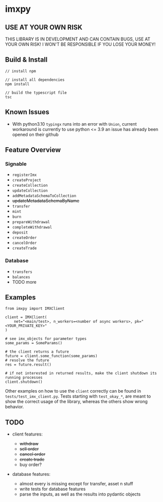 # imxpy

## USE AT YOUR OWN RISK

THIS LIBRARY IS IN DEVELOPMENT AND CAN CONTAIN BUGS, USE AT YOUR OWN RISK! I WON'T BE RESPONSIBLE IF YOU LOSE YOUR MONEY!

## Build & Install

    // install npm

    // install all dependencies
    npm install

    // build the typescript file
    tsc

## Known Issues

- With python3.10 `typingx` runs into an error with `Union`, current workaround is currently to use python <= 3.9 an issue has already been opened on their github

## Feature Overview

### Signable

- `registerImx`
- `createProject`
- `createCollection`
- `updateCollection`
- `addMetadataSchemaToCollection`
- ~~updateMetadataSchemaByName~~
- `transfer`
- `mint`
- `burn`
- `prepareWithdrawal`
- `completeWithdrawal`
- `deposit`
- `createOrder`
- `cancelOrder`
- `createTrade`

### Database

- `transfers`
- `balances`
- TODO more


## Examples

    from imxpy import IMXClient

    client = IMXClient(
        net="<main/test>, n_workers=<number of async workers>, pk="<YOUR_PRIVATE_KEY>"
    )

    # see imx_objects for parameter types
    some_params = SomeParams()

    # the client returns a future
    future = client.some_function(some_params)
    # resolve the future
    res = future.result()

    # if not interested in returned results, make the client shutdown its running processes
    client.shutdown()

Other examples on how to use the `client` correctly can be found in `tests/test_imx_client.py`. Tests starting with `test_okay_*`, are meant to show the correct usage of the library, whereas the others show wrong behavior.

## TODO

- client features:
  - ~~withdraw~~
  - ~~sell order~~
  - ~~cancel order~~
  - ~~create trade~~
  - buy order?

- database features:
  - almost every is missing except for transfer, asset n stuff
  - write tests for database features
  - parse the inputs, as well as the results into pydantic objects
